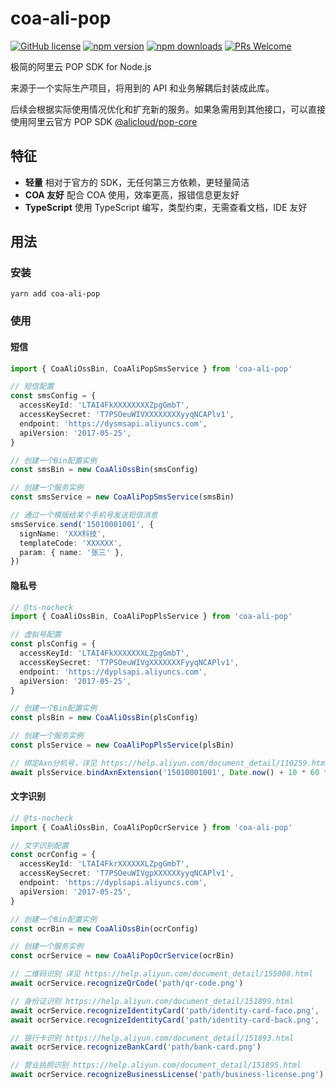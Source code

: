 # coa-ali-pop

[![GitHub license](https://img.shields.io/badge/license-MIT-green.svg?style=flat-square)](LICENSE)
[![npm version](https://img.shields.io/npm/v/coa-ali-pop.svg?style=flat-square)](https://www.npmjs.org/package/coa-ali-pop)
[![npm downloads](https://img.shields.io/npm/dm/coa-ali-pop.svg?style=flat-square)](http://npm-stat.com/charts.html?package=coa-ali-pop)
[![PRs Welcome](https://img.shields.io/badge/PRs-welcome-brightgreen.svg?style=flat-square)](https://github.com/coajs/coa-ali-pop/pulls)

极简的阿里云 POP SDK for Node.js

来源于一个实际生产项目，将用到的 API 和业务解耦后封装成此库。

后续会根据实际使用情况优化和扩充新的服务。如果急需用到其他接口，可以直接使用阿里云官方 POP SDK [@alicloud/pop-core](https://github.com/aliyun/openapi-core-nodejs-sdk)

## 特征

- **轻量** 相对于官方的 SDK，无任何第三方依赖，更轻量简洁
- **COA 友好** 配合 COA 使用，效率更高，报错信息更友好
- **TypeScript** 使用 TypeScript 编写，类型约束，无需查看文档，IDE 友好

## 用法

### 安装

```shell
yarn add coa-ali-pop
```

### 使用

#### 短信

```typescript
import { CoaAliOssBin, CoaAliPopSmsService } from 'coa-ali-pop'

// 短信配置
const smsConfig = {
  accessKeyId: 'LTAI4FkXXXXXXXXZpgGmbT',
  accessKeySecret: 'T7PSOeuWIVXXXXXXXXyyqNCAPlv1',
  endpoint: 'https://dysmsapi.aliyuncs.com',
  apiVersion: '2017-05-25',
}

// 创建一个Bin配置实例
const smsBin = new CoaAliOssBin(smsConfig)

// 创建一个服务实例
const smsService = new CoaAliPopSmsService(smsBin)

// 通过一个模版给某个手机号发送短信消息
smsService.send('15010001001', {
  signName: 'XXX科技',
  templateCode: 'XXXXXX',
  param: { name: '张三' },
})
```

#### 隐私号

```typescript
// @ts-nocheck
import { CoaAliOssBin, CoaAliPopPlsService } from 'coa-ali-pop'

// 虚拟号配置
const plsConfig = {
  accessKeyId: 'LTAI4FkXXXXXXXLZpgGmbT',
  accessKeySecret: 'T7PSOeuWIVgXXXXXXXFyyqNCAPlv1',
  endpoint: 'https://dyplsapi.aliyuncs.com',
  apiVersion: '2017-05-25',
}

// 创建一个Bin配置实例
const plsBin = new CoaAliOssBin(plsConfig)

// 创建一个服务实例
const plsService = new CoaAliPopPlsService(plsBin)

// 绑定Axn分机号，详见 https://help.aliyun.com/document_detail/110259.html
await plsService.bindAxnExtension('15010001001', Date.now() + 10 * 60 * 100)
```

#### 文字识别

```typescript
// @ts-nocheck
import { CoaAliOssBin, CoaAliPopOcrService } from 'coa-ali-pop'

// 文字识别配置
const ocrConfig = {
  accessKeyId: 'LTAI4FkrXXXXXXLZpgGmbT',
  accessKeySecret: 'T7PSOeuWIVgpXXXXXXyyqNCAPlv1',
  endpoint: 'https://dyplsapi.aliyuncs.com',
  apiVersion: '2017-05-25',
}

// 创建一个Bin配置实例
const ocrBin = new CoaAliOssBin(ocrConfig)

// 创建一个服务实例
const ocrService = new CoaAliPopOcrService(ocrBin)

// 二维码识别 详见 https://help.aliyun.com/document_detail/155008.html
await ocrService.recognizeQrCode('path/qr-code.png')

// 身份证识别 https://help.aliyun.com/document_detail/151899.html
await ocrService.recognizeIdentityCard('path/identity-card-face.png', 'face')
await ocrService.recognizeIdentityCard('path/identity-card-back.png', 'back')

// 银行卡识别 https://help.aliyun.com/document_detail/151893.html
await ocrService.recognizeBankCard('path/bank-card.png')

// 营业执照识别 https://help.aliyun.com/document_detail/151895.html
await ocrService.recognizeBusinessLicense('path/business-license.png')
```
